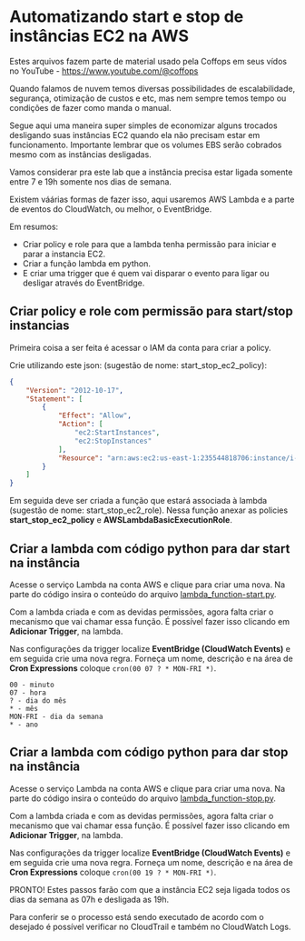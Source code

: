 # Automatizando start e stop de instâncias EC2 na AWS

Estes arquivos fazem parte de material usado pela Coffops em seus vídos no YouTube - https://www.youtube.com/@coffops

Quando falamos de nuvem temos diversas possibilidades de escalabilidade, segurança, otimização de custos e etc, mas nem sempre temos tempo ou condições de fazer como manda o manual.

Segue aqui uma maneira super simples de economizar alguns trocados desligando suas instâncias EC2 quando ela não precisam estar em funcionamento. Importante lembrar que os volumes EBS serão cobrados mesmo com as instâncias desligadas.

Vamos considerar pra este lab que a instância precisa estar ligada somente entre 7 e 19h somente nos dias de semana.

Existem váárias formas de fazer isso, aqui usaremos AWS Lambda e a parte de eventos do CloudWatch, ou melhor, o EventBridge.

Em resumos:

- Criar policy e role para que a lambda tenha permissão para iniciar e parar a instancia EC2.
- Criar a função lambda em python.
- E criar uma trigger que é quem vai disparar o evento para ligar ou desligar através do EventBridge.



## Criar policy e role com permissão para start/stop instancias

Primeira coisa a ser feita é acessar o IAM da conta para criar a policy.

Crie utilizando este json: (sugestão de nome: start_stop_ec2_policy):

```json
{
    "Version": "2012-10-17",
    "Statement": [
        {
            "Effect": "Allow",
            "Action": [
                "ec2:StartInstances",
                "ec2:StopInstances"
            ],
            "Resource": "arn:aws:ec2:us-east-1:235544818706:instance/i-046f7dea4d9f5e3d7"
        }
    ]
}
```

Em seguida deve ser criada a função que estará associada à lambda (sugestão de nome: start_stop_ec2_role). Nessa função anexar as policies **start_stop_ec2_policy** e **AWSLambdaBasicExecutionRole**.


## Criar a lambda com código python para dar start na instância

Acesse o serviço Lambda na conta AWS e clique para criar uma nova. Na parte do código insira o conteúdo do arquivo [lambda_function-start.py](https://github.com/coffopsoficial/aws-start-stop-ec2/blob/main/lambda_function-start.py).

Com a lambda criada e com as devidas permissões, agora falta criar o mecanismo que vai chamar essa função. É possível fazer isso clicando em **Adicionar Trigger**, na lambda.

Nas configurações da trigger localize **EventBridge (CloudWatch Events)** e em seguida crie uma nova regra. Forneça um nome, descrição e na área de **Cron Expressions** coloque `cron(00 07 ? * MON-FRI *)`.
```
00 - minuto
07 - hora
? - dia do mês
* - mês
MON-FRI - dia da semana
* - ano
```

## Criar a lambda com código python para dar stop na instância

Acesse o serviço Lambda na conta AWS e clique para criar uma nova. Na parte do código insira o conteúdo do arquivo [lambda_function-stop.py](https://github.com/coffopsoficial/aws-start-stop-ec2/blob/main/lambda_function-stop.py).

Com a lambda criada e com as devidas permissões, agora falta criar o mecanismo que vai chamar essa função. É possível fazer isso clicando em **Adicionar Trigger**, na lambda.

Nas configurações da trigger localize **EventBridge (CloudWatch Events)** e em seguida crie uma nova regra. Forneça um nome, descrição e na área de **Cron Expressions** coloque `cron(00 19 ? * MON-FRI *)`.

PRONTO! Estes passos farão com que a instância EC2 seja ligada todos os dias da semana as 07h e desligada as 19h.

Para conferir se o processo está sendo executado de acordo com o desejado é possível verificar no CloudTrail e também no CloudWatch Logs.
